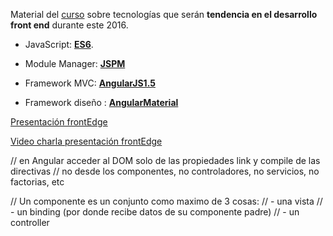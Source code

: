 Material del [curso](http://escuela.it/cursos/front-edge-desarrollo-web-al-limite/) sobre tecnologías que serán **tendencia en el desarrollo front end** durante este 2016.

* JavaScript: **[ES6](http://es6-features.org/#Constants)**.

* Module Manager: **[JSPM](http://jspm.io/)**

* Framework MVC: **[AngularJS1.5](https://www.angularjs.org/)**

* Framework diseño : **[AngularMaterial](https://material.angularjs.org/latest/)** 


[Presentación frontEdge](https://docs.google.com/presentation/d/1ah0w0oW-urVn3rQbX5su2ZydFSyxyw4TIaeq2fCdR1Y/edit?usp=sharing)

[Video charla presentación frontEdge](https://www.youtube.com/watch?v=vJZb_rs2vvU)

// en Angular acceder al DOM solo de las propiedades link y compile de las directivas
// no desde los componentes, no controladores, no servicios, no factorias, etc

// Un componente es un conjunto como maximo de 3 cosas:
// - una vista
// - un binding (por donde recibe datos de su componente padre)
// - un controller 
